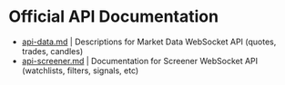 # Official API Documentation
* [api-data.md](./api-data.md) | Descriptions for Market Data WebSocket API (quotes, trades, candles)
* [api-screener.md](./api-screener.md) | Documentation for Screener WebSocket API (watchlists, filters, signals, etc)
